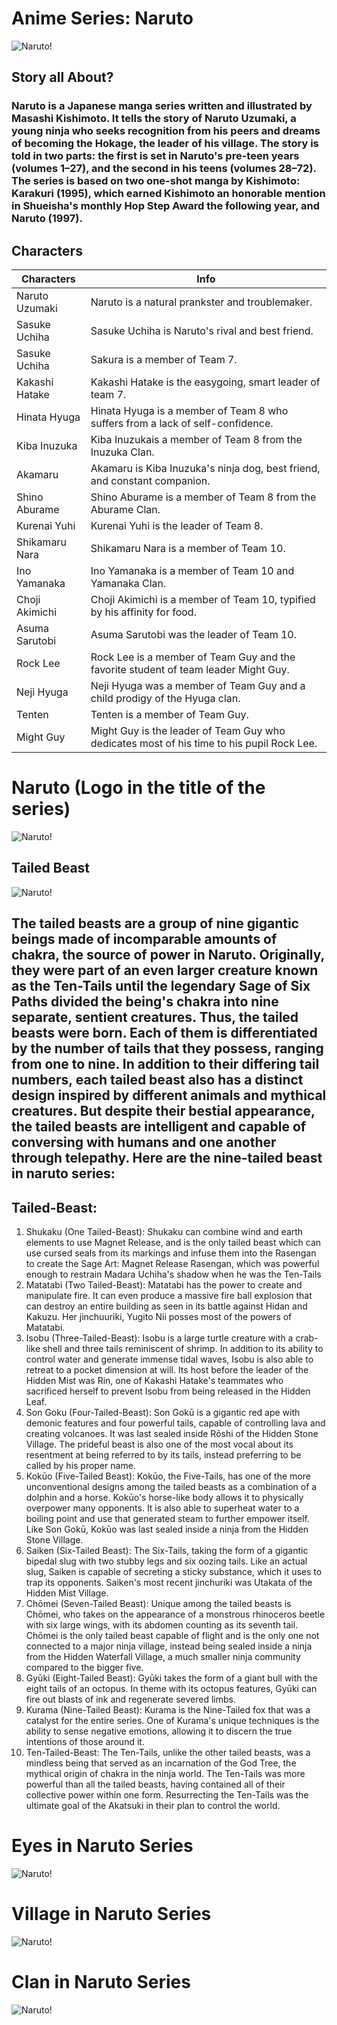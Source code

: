
# Anime Series: Naruto

![Naruto!](images1.png)

## Story all About?
### Naruto is a Japanese manga series written and illustrated by Masashi Kishimoto. It tells the story of Naruto Uzumaki, a young ninja who seeks recognition from his peers and dreams of becoming the Hokage, the leader of his village. The story is told in two parts: the first is set in Naruto's pre-teen years (volumes 1–27), and the second in his teens (volumes 28–72). The series is based on two one-shot manga by Kishimoto: Karakuri (1995), which earned Kishimoto an honorable mention in Shueisha's monthly Hop Step Award the following year, and Naruto (1997).

## Characters 
| Characters | Info |
|------------|------|
|Naruto Uzumaki| Naruto is a natural prankster and troublemaker.|
|Sasuke Uchiha | Sasuke Uchiha is Naruto's rival and best friend.|
|Sasuke Uchiha| Sakura is a member of Team 7.|
|Kakashi Hatake| Kakashi Hatake is the easygoing, smart leader of team 7.|
|Hinata Hyuga|Hinata Hyuga is a member of Team 8 who suffers from a lack of self-confidence.|
|Kiba Inuzuka| Kiba Inuzukais a member of Team 8 from the Inuzuka Clan.|
|Akamaru| Akamaru is Kiba Inuzuka's ninja dog, best friend, and constant companion.|
|Shino Aburame| Shino Aburame is a member of Team 8 from the Aburame Clan.|
|Kurenai Yuhi| Kurenai Yuhi is the leader of Team 8.|
|Shikamaru Nara| Shikamaru Nara is a member of Team 10.|
|Ino Yamanaka| Ino Yamanaka is a member of Team 10 and Yamanaka Clan.|
|Choji Akimichi | Choji Akimichi is a member of Team 10, typified by his affinity for food.|
|Asuma Sarutobi| Asuma Sarutobi was the leader of Team 10.|
|Rock Lee| Rock Lee is a member of Team Guy and the favorite student of team leader Might Guy.|
|Neji Hyuga|Neji Hyuga was a member of Team Guy and a child prodigy of the Hyuga clan.|
|Tenten| Tenten is a member of Team Guy.|
|Might Guy| Might Guy is the leader of Team Guy who dedicates most of his time to his pupil Rock Lee.|

# Naruto (Logo in the title of the series)
![Naruto!](images.jpg) 
    
## Tailed Beast

![Naruto!](Beast1.jpg)

## The tailed beasts are a group of nine gigantic beings made of incomparable amounts of chakra, the source of power in Naruto. Originally, they were part of an even larger creature known as the Ten-Tails until the legendary Sage of Six Paths divided the being's chakra into nine separate, sentient creatures. Thus, the tailed beasts were born. Each of them is differentiated by the number of tails that they possess, ranging from one to nine. In addition to their differing tail numbers, each tailed beast also has a distinct design inspired by different animals and mythical creatures. But despite their bestial appearance, the tailed beasts are intelligent and capable of conversing with humans and one another through telepathy. Here are the nine-tailed beast in naruto series:

## Tailed-Beast: 
1. Shukaku (One Tailed-Beast): Shukaku can combine wind and earth elements to use Magnet Release, and is the only tailed beast which can use cursed seals from its markings and infuse them into the Rasengan to create the Sage Art: Magnet Release Rasengan, which was powerful enough to restrain Madara Uchiha's shadow when he was the Ten-Tails
2. Matatabi (Two Tailed-Beast): Matatabi has the power to create and manipulate fire. It can even produce a massive fire ball explosion that can destroy an entire building as seen in its battle against Hidan and Kakuzu. Her jinchuuriki, Yugito Nii posses most of the powers of Matatabi.
3. Isobu (Three-Tailed-Beast): Isobu is a large turtle creature with a crab-like shell and three tails reminiscent of shrimp. In addition to its ability to control water and generate immense tidal waves, Isobu is also able to retreat to a pocket dimension at will. Its host before the leader of the Hidden Mist was Rin, one of Kakashi Hatake's teammates who sacrificed herself to prevent Isobu from being released in the Hidden Leaf.
4. Son Goku (Four-Tailed-Beast): Son Gokū is a gigantic red ape with demonic features and four powerful tails, capable of controlling lava and creating volcanoes. It was last sealed inside Rōshi of the Hidden Stone Village. The prideful beast is also one of the most vocal about its resentment at being referred to by its tails, instead preferring to be called by his proper name.
5. Kokūo (Five-Tailed Beast): Kokūo, the Five-Tails, has one of the more unconventional designs among the tailed beasts as a combination of a dolphin and a horse. Kokūo's horse-like body allows it to physically overpower many opponents. It is also able to superheat water to a boiling point and use that generated steam to further empower itself. Like Son Gokū, Kokūo was last sealed inside a ninja from the Hidden Stone Village.
6. Saiken (Six-Tailed Beast): The Six-Tails, taking the form of a gigantic bipedal slug with two stubby legs and six oozing tails. Like an actual slug, Saiken is capable of secreting a sticky substance, which it uses to trap its opponents. Saiken's most recent jinchuriki was Utakata of the Hidden Mist Village.
7. Chōmei (Seven-Tailed Beast): Unique among the tailed beasts is Chōmei, who takes on the appearance of a monstrous rhinoceros beetle with six large wings, with its abdomen counting as its seventh tail. Chōmei is the only tailed beast capable of flight and is the only one not connected to a major ninja village, instead being sealed inside a ninja from the Hidden Waterfall Village, a much smaller ninja community compared to the bigger five.
8. Gyūki (Eight-Tailed Beast): Gyūki takes the form of a giant bull with the eight tails of an octopus. In theme with its octopus features, Gyūki can fire out blasts of ink and regenerate severed limbs.
9. Kurama (Nine-Tailed Beast): Kurama is the Nine-Tailed fox that was a catalyst for the entire series. One of Kurama's unique techniques is the ability to sense negative emotions, allowing it to discern the true intentions of those around it.
10. Ten-Tailed-Beast: The Ten-Tails, unlike the other tailed beasts, was a mindless being that served as an incarnation of the God Tree, the mythical origin of chakra in the ninja world. The Ten-Tails was more powerful than all the tailed beasts, having contained all of their collective power within one form. Resurrecting the Ten-Tails was the ultimate goal of the Akatsuki in their plan to control the world.

# Eyes in Naruto Series 
![Naruto!](Eyes.jpg) 

# Village in Naruto Series
![Naruto!](Village.jpg)

# Clan in Naruto Series
![Naruto!](symbols.jpg) 
